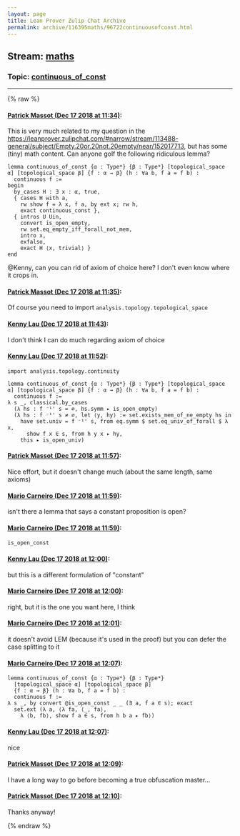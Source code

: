 ```yaml
---
layout: page
title: Lean Prover Zulip Chat Archive 
permalink: archive/116395maths/96722continuousofconst.html
---
```


## Stream: [maths](index.html)
### Topic: [continuous_of_const](96722continuousofconst.html)

---


{% raw %}
#### [ Patrick Massot (Dec 17 2018 at 11:34)](https://leanprover.zulipchat.com/#narrow/stream/116395-maths/topic/continuous_of_const/near/152017837):
This is very much related to my question in the https://leanprover.zulipchat.com/#narrow/stream/113488-general/subject/Empty.20or.20not.20empty/near/152017713, but has some (tiny) math content. Can anyone golf the following ridiculous lemma?
```lean
lemma continuous_of_const {α : Type*} {β : Type*} [topological_space α] [topological_space β] {f : α → β} (h : ∀a b, f a = f b) :
  continuous f :=
begin
  by_cases H : ∃ x : α, true,
  { cases H with a,
    rw show f = λ x, f a, by ext x; rw h,
    exact continuous_const },
  { intros U Uin,
    convert is_open_empty,
    rw set.eq_empty_iff_forall_not_mem,
    intro x, 
    exfalso,
    exact H ⟨x, trivial⟩ }
end
```
@Kenny, can you can rid of axiom of choice here? I don't even know where it crops in.

#### [ Patrick Massot (Dec 17 2018 at 11:35)](https://leanprover.zulipchat.com/#narrow/stream/116395-maths/topic/continuous_of_const/near/152017862):
Of course you need to import `analysis.topology.topological_space`

#### [ Kenny Lau (Dec 17 2018 at 11:43)](https://leanprover.zulipchat.com/#narrow/stream/116395-maths/topic/continuous_of_const/near/152018202):
I don't think I can do much regarding axiom of choice

#### [ Kenny Lau (Dec 17 2018 at 11:52)](https://leanprover.zulipchat.com/#narrow/stream/116395-maths/topic/continuous_of_const/near/152018645):
```lean
import analysis.topology.continuity

lemma continuous_of_const {α : Type*} {β : Type*} [topological_space α] [topological_space β] {f : α → β} (h : ∀a b, f a = f b) :
  continuous f :=
λ s _, classical.by_cases
  (λ hs : f ⁻¹' s = ∅, hs.symm ▸ is_open_empty)
  (λ hs : f ⁻¹' s ≠ ∅, let ⟨y, hy⟩ := set.exists_mem_of_ne_empty hs in
    have set.univ = f ⁻¹' s, from eq.symm $ set.eq_univ_of_forall $ λ x,
      show f x ∈ s, from h y x ▸ hy,
    this ▸ is_open_univ)
```

#### [ Patrick Massot (Dec 17 2018 at 11:57)](https://leanprover.zulipchat.com/#narrow/stream/116395-maths/topic/continuous_of_const/near/152018872):
Nice effort, but it doesn't change much (about the same length, same axioms)

#### [ Mario Carneiro (Dec 17 2018 at 11:59)](https://leanprover.zulipchat.com/#narrow/stream/116395-maths/topic/continuous_of_const/near/152018977):
isn't there a lemma that says a constant proposition is open?

#### [ Mario Carneiro (Dec 17 2018 at 11:59)](https://leanprover.zulipchat.com/#narrow/stream/116395-maths/topic/continuous_of_const/near/152018987):
`is_open_const`

#### [ Kenny Lau (Dec 17 2018 at 12:00)](https://leanprover.zulipchat.com/#narrow/stream/116395-maths/topic/continuous_of_const/near/152019040):
but this is a different formulation of "constant"

#### [ Mario Carneiro (Dec 17 2018 at 12:00)](https://leanprover.zulipchat.com/#narrow/stream/116395-maths/topic/continuous_of_const/near/152019054):
right, but it is the one you want here, I think

#### [ Mario Carneiro (Dec 17 2018 at 12:01)](https://leanprover.zulipchat.com/#narrow/stream/116395-maths/topic/continuous_of_const/near/152019083):
it doesn't avoid LEM (because it's used in the proof) but you can defer the case splitting to it

#### [ Mario Carneiro (Dec 17 2018 at 12:07)](https://leanprover.zulipchat.com/#narrow/stream/116395-maths/topic/continuous_of_const/near/152019353):
```lean
lemma continuous_of_const {α : Type*} {β : Type*}
  [topological_space α] [topological_space β]
  {f : α → β} (h : ∀a b, f a = f b) :
  continuous f :=
λ s _, by convert @is_open_const _ _ (∃ a, f a ∈ s); exact
  set.ext (λ a, ⟨λ fa, ⟨_, fa⟩,
    λ ⟨b, fb⟩, show f a ∈ s, from h b a ▸ fb⟩)
```

#### [ Kenny Lau (Dec 17 2018 at 12:07)](https://leanprover.zulipchat.com/#narrow/stream/116395-maths/topic/continuous_of_const/near/152019362):
nice

#### [ Patrick Massot (Dec 17 2018 at 12:09)](https://leanprover.zulipchat.com/#narrow/stream/116395-maths/topic/continuous_of_const/near/152019456):
I have a long way to go before becoming a true obfuscation master...

#### [ Patrick Massot (Dec 17 2018 at 12:10)](https://leanprover.zulipchat.com/#narrow/stream/116395-maths/topic/continuous_of_const/near/152019513):
Thanks anyway!


{% endraw %}
